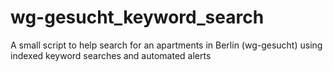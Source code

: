 # wg-gesucht_keyword_search
A small script to help search for an apartments in Berlin (wg-gesucht) using indexed keyword searches and automated alerts 
